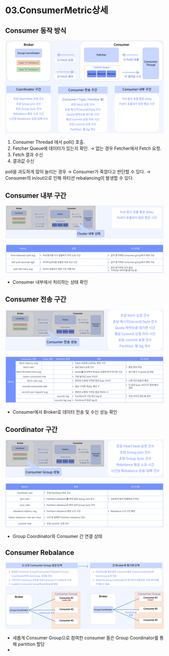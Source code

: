 # 03.ConsumerMetric상세

## Consumer 동작 방식

![](<../../../../.gitbook/assets/image (39).png>)

1. Consumer Thredad 에서 poll() 호출.
2. Fetcher Queue에 데이터가 있는지 확인. → 없는 경우 Fetcher에서 Fetch 요청.
3. Fetch 결과 수신
4. 결과값 수신

poll을 과도하게 많이 늘리는 경우 → Consumer가 죽었다고 판단할 수 있다. → Consumer의 in/out으로 인해 파티션 rebalancing이 발생할 수 있다.

## Consumer 내부 구간

![](<../../../../.gitbook/assets/image (21).png>)

![](<../../../../.gitbook/assets/image (12).png>)

* Consumer 내부에서 처리하는 상태 확인

## Consumer 전송 구간

![](<../../../../.gitbook/assets/image (34).png>)

![](<../../../../.gitbook/assets/image (33).png>)

* Consumer에서 Broker로 데이터 전송 및 수신 성능 확인

## Coordinator 구간

![](<../../../../.gitbook/assets/image (19).png>)

![](<../../../../.gitbook/assets/image (25).png>)

* Group Coordinator와 Consumer 간 연결 상태

## Consumer Rebalance

![](<../../../../.gitbook/assets/image (26).png>)

* 새롭게 Consumer Group으로 참여한 consumer 들은 Group Coordinator를 통해 partition 할당
*
